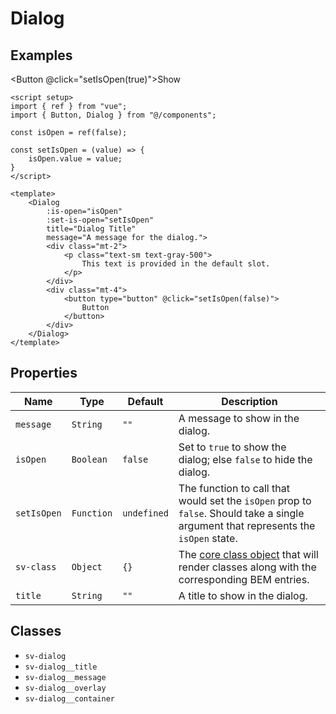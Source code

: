 <script setup>
import { ref } from "vue";
import { Button, Dialog } from "@/components";

const isOpen = ref(false);

const setIsOpen = (value) => {
    isOpen.value = value;
}
</script>

# Dialog

## Examples

<Button @click="setIsOpen(true)">Show</Button>
<Dialog :is-open="isOpen" :set-is-open="setIsOpen" title="Dialog Title" message="A message for the dialog.">
<div class="mt-2">
    <p class="text-sm">
        This text is provided in the default slot.
    </p>
</div>
<div class="mt-4">
    <button type="button"
        class="inline-flex justify-center px-4 py-2 text-sm font-medium text-white bg-gray-900 border border-transparent rounded-md hover:bg-gray-800 focus:outline-none focus-visible:ring-2 focus-visible:ring-offset-2 focus-visible:ring-gray-500"
        @click="setIsOpen(false)">
        Button
    </button>
</div>
</Dialog>

```vue
<script setup>
import { ref } from "vue";
import { Button, Dialog } from "@/components";

const isOpen = ref(false);

const setIsOpen = (value) => {
    isOpen.value = value;
}
</script>

<template>
    <Dialog 
        :is-open="isOpen" 
        :set-is-open="setIsOpen" 
        title="Dialog Title" 
        message="A message for the dialog.">
        <div class="mt-2">
            <p class="text-sm text-gray-500">
                This text is provided in the default slot.
            </p>
        </div>
        <div class="mt-4">
            <button type="button" @click="setIsOpen(false)">
                Button
            </button>
        </div>
    </Dialog>
</template>
```

## Properties

| Name          | Type       | Default     | Description                                                                                                                          |
| ------------- | ---------- | ----------- | ------------------------------------------------------------------------------------------------------------------------------------ |
| `message` | `String`   | `""`        | A message to show in the dialog.                                                                                                 |
| `isOpen`      | `Boolean`  | `false`     | Set to `true` to show the dialog; else `false` to hide the dialog.                                                                   |
| `setIsOpen`   | `Function` | `undefined` | The function to call that would set the `isOpen` prop to `false`.  Should take a single argument that represents the `isOpen` state. |
| `sv-class`    | `Object`   | `{}`        | The [core class object](/components/core-class) that will render classes along with the corresponding BEM entries.                   |
| `title`       | `String`   | `""`        | A title to show in the dialog.                                                                                                       |

## Classes

- `sv-dialog`
- `sv-dialog__title`
- `sv-dialog__message`
- `sv-dialog__overlay`
- `sv-dialog__container`